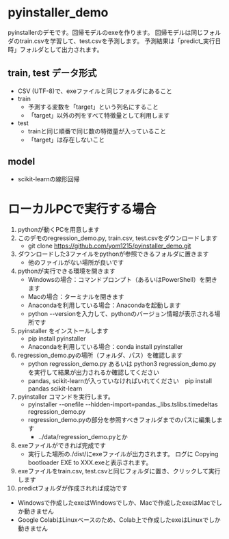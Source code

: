 # pyinstaller_demo
pyinstallerのデモです。回帰モデルのexeを作ります。
回帰モデルは同じフォルダのtrain.csvを学習して、test.csvを予測します。
予測結果は「predict_実行日時」フォルダとして出力されます。
## train, test データ形式
- CSV (UTF-8)で、exeファイルと同じフォルダにあること
- train
    - 予測する変数を「target」という列名にすること
    - 「target」以外の列をすべて特徴量として利用します
- test
    - trainと同じ順番で同じ数の特徴量が入っていること
    - 「target」は存在しないこと
## model
- scikit-learnの線形回帰
# ローカルPCで実行する場合
1. pythonが動くPCを用意します
2. このデモのregression_demo.py, train.csv, test.csvをダウンロードします
    - git clone https://github.com/yom1215/pyinstaller_demo.git
4. ダウンロードした3ファイルをpythonが参照できるフォルダに置きます
    - 他のファイルがない場所が良いです
5. pythonが実行できる環境を開きます
    - Windowsの場合：コマンドプロンプト（あるいはPowerShell）を開きます
    - Macの場合：ターミナルを開きます
    - Anacondaを利用している場合：Anacondaを起動します
    - python --versionを入力して、pythonのバージョン情報が表示される場所です
6. pyinstaller をインストールします
    - pip install pyinstaller
    - Anacondaを利用している場合：conda install pyinstaller
7. regression_demo.pyの場所（フォルダ、パス）を確認します
    - python regression_demo.py あるいは python3 regression_demo.py を実行して結果が出力されるか確認してください
    - pandas, scikit-learnが入っていなければいれてください　pip install pandas scikit-learn
8. pyinstaller コマンドを実行します。
    - pyinstaller --onefile --hidden-import=pandas._libs.tslibs.timedeltas regression_demo.py
    - regression_demo.pyの部分を参照すべきフォルダまでのパスに編集します
        - ../data/regression_demo.pyとか
9. exeファイルができれば完成です
    - 実行した場所の./dist/にexeファイルが出力されます。 ログに Copying bootloader EXE to XXX.exeと表示されます。
10. exeファイルをtrain.csv, test.csvと同じフォルダに置き、クリックして実行します
11. predictフォルダが作成されれば成功です
* Windowsで作成したexeはWindowsでしか、Macで作成したexeはMacでしか動きません
* Google ColabはLinuxベースのため、Colab上で作成したexeはLinuxでしか動きません
